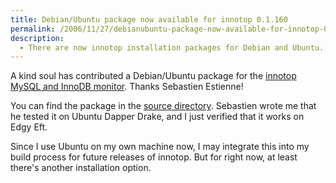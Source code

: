 ```yaml
---
title: Debian/Ubuntu package now available for innotop 0.1.160
permalink: /2006/11/27/debianubuntu-package-now-available-for-innotop-01160/
description:
  - There are now innotop installation packages for Debian and Ubuntu.
---
```

A kind soul has contributed a Debian/Ubuntu package for the [innotop MySQL and InnoDB monitor][1]. Thanks Sebastien Estienne!

You can find the package in the [source directory][2]. Sebastien wrote me that he tested it on Ubuntu Dapper Drake, and I just verified that it works on Edgy Eft.

Since I use Ubuntu on my own machine now, I may integrate this into my build process for future releases of innotop. But for right now, at least there's another installation option.

 [1]: http://www.xaprb.com/innotop/
 [2]: /innotop/src
